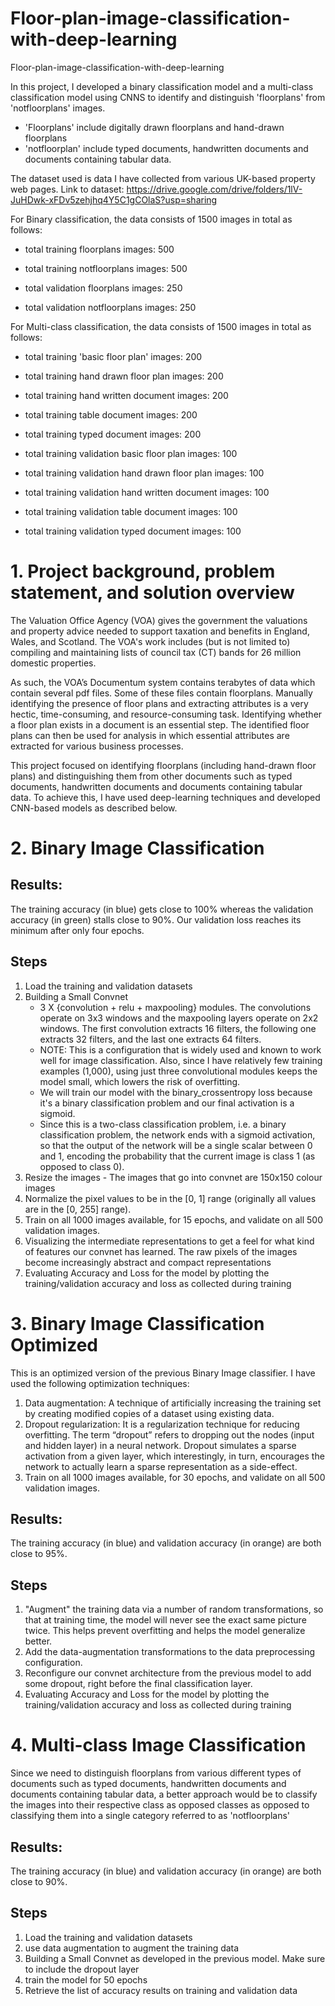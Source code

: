 # Floor-plan-image-classification-with-deep-learning
Floor-plan-image-classification-with-deep-learning

In this project, I developed a binary classification model and a multi-class classification model using CNNS to identify and distinguish 'floorplans' from 'notfloorplans' images. 
 - 'Floorplans' include digitally drawn floorplans and hand-drawn floorplans
 - 'notfloorplan' include typed documents, handwritten documents and documents containing tabular data.

The dataset used is data I have collected from various UK-based property web pages. 
Link to dataset: https://drive.google.com/drive/folders/1lV-JuHDwk-xFDv5zehjhq4Y5C1gCOlaS?usp=sharing

For Binary classification, the data consists of 1500 images in total as follows:
- total training floorplans images: 500
- total training notfloorplans images: 500
  
- total validation floorplans images: 250
- total validation notfloorplans images: 250

For Multi-class classification, the data consists of 1500 images in total as follows:
- total training 'basic floor plan' images: 200
- total training hand drawn floor plan images: 200
- total training hand written document images: 200
- total training table document images: 200
- total training typed document images: 200


- total training  validation basic floor plan images: 100
- total training  validation hand drawn floor plan images: 100
- total training  validation hand written document images: 100
- total training  validation table document images: 100
- total training  validation typed document images: 100


# 1. Project background, problem statement, and solution overview

The Valuation Office Agency (VOA) gives the government the valuations and property advice needed to support taxation and benefits in England, Wales, and Scotland. The VOA's work includes (but is not limited to) compiling and maintaining lists of council tax (CT) bands for 26 million domestic properties.

As such, the VOA’s Documentum system contains terabytes of data which contain several pdf files. Some of these files contain floorplans. Manually identifying the presence of floor plans and extracting attributes is a very hectic, time-consuming, and resource-consuming task. Identifying whether a floor plan exists in a document is an essential step. The identified floor plans can then be used for analysis in which essential attributes are extracted for various business processes.

This project focused on identifying floorplans (including hand-drawn floor plans) and distinguishing them from other documents such as typed documents, handwritten documents and documents containing tabular data. To achieve this, I have used deep-learning techniques and developed CNN-based models as described below. 

# 2. Binary Image Classification

## Results: 
The training accuracy (in blue) gets close to 100% whereas the validation accuracy (in green) stalls close to 90%. Our validation loss reaches its minimum after only four epochs.

## Steps
1. Load the training and validation datasets
2. Building a Small Convnet
   - 3 X {convolution + relu + maxpooling} modules. The convolutions operate on 3x3 windows and the maxpooling layers operate on 2x2 windows. The first convolution extracts 16 filters, the following one extracts 32 filters, and the last one extracts 64 filters.
   - NOTE: This is a configuration that is widely used and known to work well for image classification. Also, since I have relatively few training examples (1,000), using just three convolutional modules keeps the model small, which lowers the risk of overfitting.
   - We will train our model with the binary_crossentropy loss because it's a binary classification problem and our final activation is a sigmoid.
   - Since this is a two-class classification problem, i.e. a binary classification problem, the network ends with a sigmoid activation, so that the output of the network will be a single scalar between 0 and 1, encoding the probability that the current image is class 1 (as opposed to class 0).
3. Resize the images - The images that go into convnet are 150x150 colour images
4. Normalize the pixel values to be in the [0, 1] range (originally all values are in the [0, 255] range).
5. Train on all 1000 images available, for 15 epochs, and validate on all 500 validation images.
6. Visualizing the intermediate representations to get a feel for what kind of features our convnet has learned. The raw pixels of the images become increasingly abstract and compact representations
7. Evaluating Accuracy and Loss for the model by plotting the training/validation accuracy and loss as collected during training


# 3. Binary Image Classification Optimized
This is an optimized version of the previous Binary Image classifier. I have used the following optimization techniques:
1. Data augmentation: A technique of artificially increasing the training set by creating modified copies of a dataset using existing data. 
2. Dropout regularization: It is a regularization technique for reducing overfitting. The term “dropout” refers to dropping out the nodes (input and hidden layer) in a neural network. Dropout simulates a sparse activation from a given layer, which interestingly, in turn, encourages the network to actually learn a sparse representation as a side-effect.
3. Train on all 1000 images available, for 30 epochs, and validate on all 500 validation images.
   
## Results:
The training accuracy (in blue) and validation accuracy (in orange) are both close to 95%.

## Steps
1. "Augment" the training data via a number of random transformations, so that at training time, the model will never see the exact same picture twice. This helps prevent overfitting and helps the model generalize better.
2. Add the data-augmentation transformations to the data preprocessing configuration.
3. Reconfigure our convnet architecture from the previous model to add some dropout, right before the final classification layer.
4. Evaluating Accuracy and Loss for the model by plotting the training/validation accuracy and loss as collected during training

# 4. Multi-class Image Classification
Since we need to distinguish floorplans from various different types of documents such as typed documents, handwritten documents and documents containing tabular data, a better approach would be to classify the images into their respective class as opposed classes as opposed to classifying them into a single category referred to as 'notfloorplans'  

## Results:
The training accuracy (in blue) and validation accuracy (in orange) are both close to 90%.


## Steps
1. Load the training and validation datasets
2. use data augmentation to augment the training data
3. Building a Small Convnet as developed in the previous model. Make sure to include the dropout layer
4. train the model for 50 epochs
5. Retrieve the list of accuracy results on training and validation data
